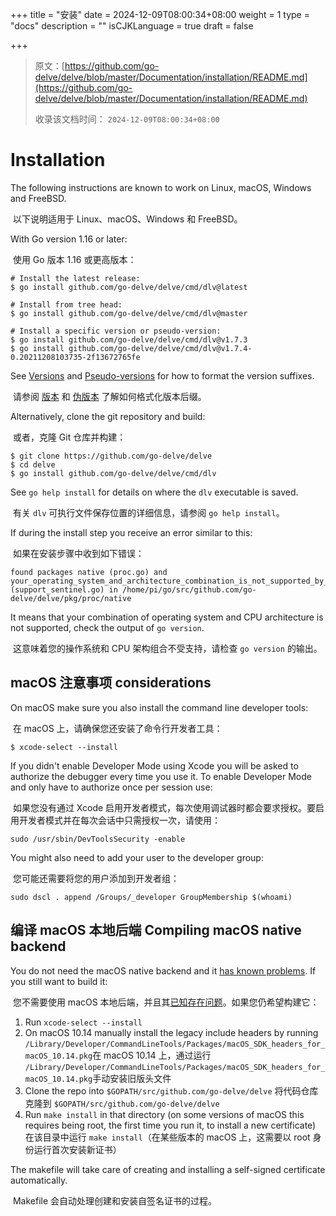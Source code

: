 +++
title = "安装"
date = 2024-12-09T08:00:34+08:00
weight = 1
type = "docs"
description = ""
isCJKLanguage = true
draft = false

+++

> 原文：[https://github.com/go-delve/delve/blob/master/Documentation/installation/README.md](https://github.com/go-delve/delve/blob/master/Documentation/installation/README.md)
>
> 收录该文档时间： `2024-12-09T08:00:34+08:00`

# Installation



The following instructions are known to work on Linux, macOS, Windows and FreeBSD.

​	以下说明适用于 Linux、macOS、Windows 和 FreeBSD。

With Go version 1.16 or later:

​	使用 Go 版本 1.16 或更高版本：

```
# Install the latest release:
$ go install github.com/go-delve/delve/cmd/dlv@latest

# Install from tree head:
$ go install github.com/go-delve/delve/cmd/dlv@master

# Install a specific version or pseudo-version:
$ go install github.com/go-delve/delve/cmd/dlv@v1.7.3
$ go install github.com/go-delve/delve/cmd/dlv@v1.7.4-0.20211208103735-2f13672765fe
```



See [Versions](https://go.dev/ref/mod#versions) and [Pseudo-versions](https://go.dev/ref/mod#pseudo-versions) for how to format the version suffixes.

​	请参阅 [版本](https://go.dev/ref/mod#versions) 和 [伪版本](https://go.dev/ref/mod#pseudo-versions) 了解如何格式化版本后缀。

Alternatively, clone the git repository and build:

​	或者，克隆 Git 仓库并构建：

```
$ git clone https://github.com/go-delve/delve
$ cd delve
$ go install github.com/go-delve/delve/cmd/dlv
```



See `go help install` for details on where the `dlv` executable is saved.

​	有关 `dlv` 可执行文件保存位置的详细信息，请参阅 `go help install`。

If during the install step you receive an error similar to this:

​	如果在安装步骤中收到如下错误：

```
found packages native (proc.go) and your_operating_system_and_architecture_combination_is_not_supported_by_delve (support_sentinel.go) in /home/pi/go/src/github.com/go-delve/delve/pkg/proc/native
```



It means that your combination of operating system and CPU architecture is not supported, check the output of `go version`.

​	这意味着您的操作系统和 CPU 架构组合不受支持，请检查 `go version` 的输出。

## macOS 注意事项 considerations



On macOS make sure you also install the command line developer tools:

​	在 macOS 上，请确保您还安装了命令行开发者工具：



```
$ xcode-select --install
```



If you didn't enable Developer Mode using Xcode you will be asked to authorize the debugger every time you use it. To enable Developer Mode and only have to authorize once per session use:

​	如果您没有通过 Xcode 启用开发者模式，每次使用调试器时都会要求授权。要启用开发者模式并在每次会话中只需授权一次，请使用：

```
sudo /usr/sbin/DevToolsSecurity -enable
```



You might also need to add your user to the developer group:

​	您可能还需要将您的用户添加到开发者组：

```
sudo dscl . append /Groups/_developer GroupMembership $(whoami)
```



## 编译 macOS 本地后端 Compiling macOS native backend



You do not need the macOS native backend and it [has known problems](https://github.com/go-delve/delve/issues/1112). If you still want to build it:

​	您不需要使用 macOS 本地后端，并且其[已知存在问题](https://github.com/go-delve/delve/issues/1112)。如果您仍希望构建它：

1. Run `xcode-select --install`
2. On macOS 10.14 manually install the legacy include headers by running  `/Library/Developer/CommandLineTools/Packages/macOS_SDK_headers_for_macOS_10.14.pkg`在 macOS 10.14 上，通过运行 `/Library/Developer/CommandLineTools/Packages/macOS_SDK_headers_for_macOS_10.14.pkg`手动安装旧版头文件
3. Clone the repo into `$GOPATH/src/github.com/go-delve/delve` 将代码仓库克隆到 `$GOPATH/src/github.com/go-delve/delve`
4. Run `make install` in that directory (on some versions of macOS this requires being root, the first time you run it, to install a new certificate) 在该目录中运行 `make install`（在某些版本的 macOS 上，这需要以 root 身份运行首次安装新证书）

The makefile will take care of creating and installing a self-signed certificate automatically.

​	Makefile 会自动处理创建和安装自签名证书的过程。
